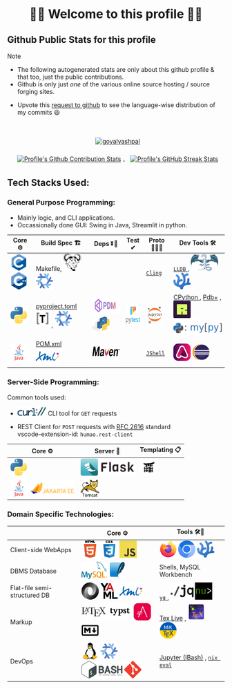 <!--
2024-09-18
 -->

<!--

latest commit id: 2f0ab29740 ('24-09-19)
https://raw.githubusercontent.com/github/explore/main/topics/nodejs/nodejs.png


<link rel="stylesheet" type='text/css'
  href="https://cdn.jsdelivr.net/gh/devicons/devicon@latest/devicon.min.css"
/>

<style>
  table i { font-size: xxx-large; vertical-align: middle; }
</style>


<i class="devicon-c-plain colored"></i> <i class="devicon-cplusplus-plain colored"></i>

  -->



<h1 align="center">🌻🌺 Welcome to this profile 🪷🌹</h1>




## Github Public Stats for this profile

> [!NOTE]
> * The following autogenerated stats are only about this github profile & that too, just the public contributions.
> * Github is only just _one_ of the various online source hosting / source forging sites.


[user-lang-info]: https://github.com/orgs/community/discussions/18230

* Upvote this [request to github][user-lang-info] to see the language-wise distribution of my commits 😃


<br/>


<p align="center">
&nbsp;
<a
  href="https://github.com/ryo-ma/github-profile-trophy"
  aria-details="https://github-profile-trophy.vercel.app"
>
  <img alt="goyalyashpal"
    style="vertical-align: middle; margin:5px"
    src="https://github-profile-trophy.vercel.app/?username=goyalyashpal&title=-Stars,-Reviews,-Followers&column=-1&margin-w=25&margin-h=25&theme=onedark"
  />
</a>
</p>

  <!-- align="center" float:center; -->

<!--
* The width of the github profile readme is 780px
* ( 5 * 2 ) * 2 = 10px in margins
* 372 + 300 = 672px in image
 -->

<p align="center">
&nbsp;
<a
  href="https://github-readme-stats.vercel.app/"
>
  <img width=300px
    alt="Profile's Github Contribution Stats"
    style="vertical-align: middle; margin:5px"
    src="https://github-readme-stats.vercel.app/api?username=goyalyashpal&show_icons=true&locale=en&show=prs_merged&hide=stars,prs&hide_rank=true&cache_seconds=86400&theme=onedark"
    />
</a>
&nbsp;
<a
  href="https://git.io/streak-stats"
  aria-details="https://github-readme-streak-stats.herokuapp.com/demo/"
>
  <img width=372px
    alt="Profile's GitHub Streak Stats"
    style="vertical-align: middle; margin:5px;"
    src="https://github-readme-streak-stats.herokuapp.com?user=goyalyashpal&theme=onedark&date_format=%5BY%20%5DM%20j&mode=weekly&hide_current_streak=false&card_width=450px"
  />
  <!-- Default Streak Stats width is 495px -->
</a>
</p>




## Tech Stacks Used:




### General Purpose Programming:

* Mainly logic, and CLI applications.
* Occassionally done GUI: Swing in Java, Streamlit in python.


<table>

<thead>
<tr>
  <th>Core ⚙</th> <th>Build Spec 🏗</th> <th>Deps ⏬🧳</th> <th>Test ✔</th> <th>Proto 🏃‍♀️‍➡️</th> <th>Dev Tools 🛠</th>
</tr>
</thead>

<tbody>

<tr>
  <td>
    <!-- <img alt="Static Badge" src="https://img.shields.io/badge/C-000?style=for-the-badge&logo=c"> -->
    <a title="C language" href="https://github.com/topics/c"><img height=40 alt="C" src="assets/c.svg" /></a>
    <a title="C++" href="https://github.com/topics/cpp"><img height=40 alt="C++" src="assets/cpp.svg" /></a>

  </td>
  <td> Makefile,
    <a title="GNU Make" href="https://www.gnu.org/software/make/"><img height=40 alt="Make" src="assets/gnu.png" /></a>
    <a title="Nix package manager" href="https://github.com/topics/nix"><img height=40 alt="Nix Pkg Manager" src="assets/nix.png" /></a>
  </td>
  <td>   </td>
  <td>   </td>
  <td>
    <a title="Cling - ROOT https://root.cern/cling/" href="https://rawcdn.githack.com/root-project/cling/master/www/index.html"> <code>Cling</code> </a>
  </td>
  <td>
    <a title="🐛 LLDB" href="https://lldb.llvm.org/"> <code>LLDB</code> </a>
    , <a title="LLVM Compiler toolchain" href="https://github.com/topics/llvm"><img height=40 alt="LLVM" src="assets/llvm.png" /></a>
    <a title="VSCodium - Open Source Binaries of VSCode" href="https://vscodium.com/"><img height=40 alt="VSCodium" src="assets/vscodium.svg" /></a>
  </td>
</tr>

<tr>
  <td>
    <a title="Python" href="https://github.com/topics/python"><img height=40 alt="Python" src="cassets/python.svg" /></a>
  </td>
  <td>
    <a title="Python Project PyProject.TOML Config File" href="https://packaging.python.org/en/latest/specifications/pyproject-toml/"> pyproject.toml <img height=40 alt="TOML logo" src="cassets/toml.svg" /></a>
    <!-- href="https://pip.pypa.io/en/stable/reference/build-system/pyproject-toml/" -->
    , <a title="Nix package manager" href="https://github.com/topics/nix"><img height=40 alt="Nix Pkg Manager" src="assets/nix.png" /></a>
  </td>
  <td>
    <a title="PDM a modern Python package and dependency manager" href="https://pdm-project.org/latest/"><img height=40 alt="PDM" src="assets/pdm.png" /></a>
    <a title="PyPI Python Package Index" href="https://github.com/topics/pypi"><img height=40 alt="PyPI" src="assets/pypi.svg" /></a>
  </td>
  <td>
    <a title="Pytest Python testing framework" href="https://pytest.org"><img height=40 alt="Pytest" src="cassets/pytest.svg" /></a>
  </td>
  <td>
    <a title="Jupyter REPL Notebooks" href="https://github.com/topics/jupyter"><img height=40 alt="Jupyter" src="assets/jupyter-notebook.png" /></a>
  </td>
  <td>
    <a title="CPython Python Implementation" href="https://www.python.org/download/alternatives/"> CPython </a>
    , <a title="pdbplus · PyPI" href="https://pypi.org/project/pdbplus/">Pdb+</a>
    , <a title="Ruff - fast Python linter" href="https://docs.astral.sh/ruff/"><img height=40 alt="Ruff" src="assets/ruff.png" /></a>
    <a title="mypy - Optional Static Typing for Python" href="https://www.mypy-lang.org/"><img height=40 alt="mypy" src="cassets/mypy.svg" /></a>
  </td>
</tr>

<tr>
  <td>
    <a title="Java" href="https://github.com/topics/java"><img height=40 alt="Java" src="assets/java.svg" /></a>
  </td>
  <td>
    <a title="Maven – POM Reference" href="https://maven.apache.org/pom.html"> POM.xml <img height=40 alt="XML logo" src="cassets/xml.svg" /></a>
  </td>
  <td>
    <a title="Apache Maven" href="https://github.com/topics/maven"><img height=40 alt="Maven" src="cassets/maven.svg" /></a>
  </td>
  <td>   </td>
  <td>
    <a title="Introduction to JShell" href="https://docs.oracle.com/en/java/javase/21/jshell/introduction-jshell.html"> <code>JShell</code> </a>
  </td>
  <td>
    <a title="Adoptium Temurin JDK" href="https://github.com/topics/adoptium"><img height=40 alt="Adoptium Temurin JDK" src="assets/adoptium.png" /></a>
    <a title="Eclipse IDE" href="https://eclipseide.org/"><img height=40 alt="Eclipse" src="assets/eclipse.svg" /></a>
  </td>
</tr>

</tbody>

</table>




### Server-Side Programming:

[RFC 2616]: http://www.w3.org/Protocols/rfc2616/rfc2616-sec5.html "HTTP/1.1: Request"
[RFC 9110]: https://www.rfc-editor.org/rfc/rfc9110.html "RFC 9110: HTTP Semantics"

Common tools used:

* <a title="curl" href="https://curl.se/"><img height=20 alt="curl" src="assets/curl.svg" /></a> CLI tool for `GET` requests

* REST Client for `POST` requests with [RFC 2616] standard \
  vscode-extension-id: `humao.rest-client`

<!--
* httpYac - Rest Client: vscode-extension-id: `anweber.vscode-httpyac`

* Thunder Client: vscode-extension-id: `rangav.vscode-thunder-client`
 -->



<table>

<thead>
<tr>
  <th>Core ⚙</th> <th>Server 📡</th> <th>Templating 📋</th>
</tr>
</thead>

<tbody>

<tr>
  <td>
    <a title="Python" href="https://github.com/topics/python"><img height=40 alt="Python" src="cassets/python.svg" /></a>
  </td>
  <td>
    <a title="Flask micro web framework" href="https://github.com/topics/flask"><img height=40 alt="Flask" src="assets/flask.png" /></a>
  </td>
  <td>
    <a title="Jinja templating engine" href="https://jinja.palletsprojects.com/"><img height=40 alt="Jinja" src="assets/jinja.png" /></a>
  </td>
</tr>

<tr>
  <td>
    <a title="Java" href="https://github.com/topics/java"><img height=40 alt="Java" src="assets/java.svg" /></a>
    <a title="Jakarta EE" href="https://github.com/topics/jakarta-ee"><img height=40 alt="Jakarta EE" src="cassets/jakarta-ee.svg" /></a>
  </td>
  <td>
    <a title="Apache Tomcat" href="https://tomcat.apache.org/"><img height=40 alt="Tomcat" src="cassets/tomcat.svg" /></a>
  </td>
  <td>
  </td>
</tr>

</tbody>

</table>




### Domain Specific Technologies:

<table>

<thead>
<tr>
  <th></th> <th>Core ⚙</th> <th>Tools 🛠🧰</th>
</tr>
</thead>

<tbody>

<tr>
  <td> Client-side WebApps  </td>
  <td>
    <a title="HTML5" href="https://github.com/topics/html5"><img height=40 alt="HTML5" src="assets/html.png" /></a>
    <a title="CSS Cascading Style Sheets" href="https://github.com/topics/css3"><img height=40 alt="CSS3" src="assets/css.png" /></a>
    <a title="JavaScript" href="https://github.com/topics/javascript"><img height=40 alt="JavaScript" src="assets/javascript.png" /></a>
  </td>
  <td>
    <a title="Firefox Browser" href="https://github.com/topics/firefox"><img height=40 alt="Firefox" src="assets/firefox.png" /></a>
    <a title="Chromium based browsers" href="https://github.com/topics/chromium"><img height=40 alt="Chromium" src="assets/chromium.png" /></a>
    <a title="VSCodium - Open Source Binaries of VSCode" href="https://vscodium.com/"><img height=40 alt="VSCodium" src="assets/vscodium.svg" /></a>
  </td>
</tr>

<tr>
  <td> DBMS Database  </td>
  <td>
    <a title="MySQL DBMS" href="https://github.com/topics/mysql"><img height=40 alt="MySQL" src="assets/mysql.svg" /></a>
    <a title="SQLite Serverless RDBMS" href="https://github.com/topics/sqlite"><img height=40 alt="SQLite" src="assets/sqlite.png" /></a>
  </td>
  <td> Shells, MySQL Workbench  </td>
</tr>

<tr>
  <td> Flat-file semi-structured DB  </td>
  <td>
    <a title="JSON data interchange format" href="https://github.com/topics/json"><img height=40 alt="JSON" src="assets/json.png" /></a>
    <a title="YAML data serialization language" href="https://yaml.org/"><img height=40 alt="YAML" src="assets/yaml.svg" /></a>
    <a title="XML eXtensible Markup Language" href="https://www.w3.org/XML/"><img height=40 alt="XML" src="cassets/xml.svg" /></a>
  </td>
  <td>
    <a title="yq YAML Processor" href="https://mikefarah.gitbook.io/yq"> <code>yq</code> </a>
    , <a title="jq JSON Processor" href="https://jqlang.github.io/jq/"><img height=40 alt="jq" src="cassets/jq.svg" /></a>
    <a title="Nushell" href="https://www.nushell.sh/"><img height=40 alt="Nushell" src="assets/nushell.png" /></a>
  </td>
</tr>

<tr>
  <td> Markup  </td>
  <td>
    <a title="LaTeX document preparation system" href="https://github.com/topics/latex"><img height=40 alt="LaTeX" src="cassets/latex.svg" /></a>
    <a title="Typst: Compose papers faster" href="https://typst.app/"><img height=40 alt="Typst" src="cassets/typst.svg" /></a>
    <a title="Asciidoctor - A fast, open source, Ruby-based text publishing tool" href="https://asciidoctor.org/"><img height=40 alt="AsciiDoc" src="assets/asciidoctor.svg" /></a>
    <a title="Markdown plaintext formatting to HTML conversion" href="https://github.com/topics/markdown"><img height=40 alt="Markdown" src="assets/markdown.svg" /></a>
  </td>
  <td>
    <a title="TeX Live - TeX Users Group" href="https://tug.org/texlive/">Tex Live</a>
    , <a title="TeXstudio - A LaTeX editor" href="https://www.texstudio.org/"><img height=40 alt="TeXStudio" src="assets/texstudio.png" /></a>
    <a title="MiKTeX - TeX/LaTeX distribution for Windows" href="https://miktex.org/"><img height=40 alt="MiKTeX" src="assets/miktex.svg" /></a>
  </td>
</tr>

<tr>
  <td> DevOps  </td>
  <td>
    <a title="linux" href="https://github.com/topics/linux"><img height=40 alt="Linux" src="assets/linux.png" /></a>
    <a title="nix" href="https://github.com/topics/nix"><img height=40 alt="Nix Pkg Manager" src="assets/nix.png" /></a>
    <a title="bash" href="https://github.com/topics/bash"><img height=40 alt="Bash" src="assets/bash.svg" /></a>
    <a title="git" href="https://github.com/topics/git"><img height=40 alt="Git" src="assets/git.png" /></a>
  </td>
  <td>
    <a title="bash_kernel · PyPI" href="https://pypi.org/project/bash_kernel/">Jupyter (IBash)</a>
    <!-- , <a title="nix eval - Nix Reference Manual" href="https://nix.dev/manual/nix/latest/command-ref/new-cli/nix3-eval.html">nix eval</a> -->
    , <a title="Nix language basics — nix.dev documentation" href="https://nix.dev/tutorials/nix-language.html#interactive-evaluation"> <code>nix eval</code></a>
  </td>
</tr>

</tbody>

</table>
